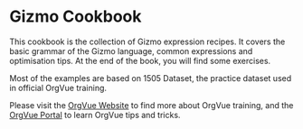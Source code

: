 Gizmo Cookbook 
=======

This cookbook is the collection of Gizmo expression recipes. It covers the basic grammar of the Gizmo language, common expressions and optimisation tips. At the end of the book, you will find some exercises.

Most of the examples are based on 1505 Dataset, the practice dataset used in official OrgVue training. 

Please visit the [OrgVue Website](http://orgvue.com/training-certification) to find more about OrgVue training, and the [OrgVue Portal](https://support.orgvue.com/) to learn OrgVue tips and tricks. 
